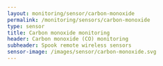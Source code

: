 ```yaml
---
layout: monitoring/sensor/carbon-monoxide
permalink: /monitoring/sensors/carbon-monoxide
type: sensor
title: Carbon monoxide monitoring
header: Carbon monoxide (CO) monitoring
subheader: Spook remote wireless sensors
sensor-image: /images/sensor/carbon-monoxide.svg
---
```

